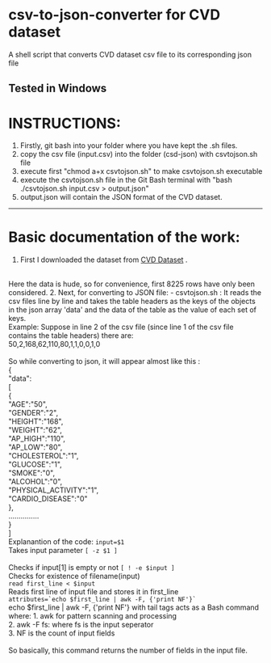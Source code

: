 # csv-to-json-converter for CVD dataset
A shell script that converts CVD dataset csv file to its corresponding json file

__Tested in Windows__   
-----

# INSTRUCTIONS: 
1. Firstly, git bash into your folder where you have kept the .sh files.  
2. copy the csv file (input.csv) into the folder (csd-json) with csvtojson.sh file
3. execute first "chmod a+x csvtojson.sh" to make csvtojson.sh executable 
4. execute the csvtojson.sh file in the Git Bash terminal with "bash ./csvtojson.sh input.csv > output.json" 
5. output.json will contain the JSON format of the CVD dataset. 

****

# Basic documentation of the work:
1. First I downloaded the dataset from [CVD Dataset](https://www.kaggle.com/aiaiaidavid/cardio-data-dv13032020) .
<br>
Here the data is hude, so for convenience, first 8225 rows have only been considered.
2. Next, for converting to JSON file:
- csvtojson.sh : It reads the csv files line by line and takes the table headers as the keys of the objects in the json array 'data' and the data of the table as the value of each set of keys.
<br>
Example: Suppose in line 2 of the csv file (since line 1 of the csv file contains the table headers) there are: 
<br>
50,2,168,62,110,80,1,1,0,0,1,0
<br>
<br>
So while converting to json, it will appear almost like this : 
<br>
{
    <br>
"data":
<br>
[
    <br>
{
    <br>
   "AGE":"50",
   <br>"GENDER":"2",
   <br>"HEIGHT":"168",
   <br>"WEIGHT":"62",
   <br>"AP_HIGH":"110",
   <br>"AP_LOW":"80",
   <br>"CHOLESTEROL":"1",
   <br>"GLUCOSE":"1",
   <br>"SMOKE":"0",
   <br>"ALCOHOL":"0",
   <br>"PHYSICAL_ACTIVITY":"1",
   <br>"CARDIO_DISEASE":"0"
<br>},
<br>
...............
<br>
}
<br>]
<br>
 Explanantion of the code:
<code>input=$1</code>
<br>Takes input parameter
<code>[ -z $1 ]</code><br>
<br>Checks if input[1] is empty or not
<code>[ ! -e $input ]</code><br>
Checks for existence of filename(input)<br>
<code>read first_line < $input</code><br>
Reads first line of input file and stores it in first_line<br>
<code>attributes=`echo $first_line | awk -F, {'print NF'}`</code><br>
echo $first_line | awk -F, {'print NF'} with tail tags acts as a Bash command where:
1. awk for pattern scanning and processing<br>
2. awk -F fs: where fs is the input seperator<br>
3. NF is the count of input fields<br>
<br>
So basically, this command returns the number of fields in the input file.